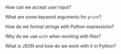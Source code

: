 
How can we accept user input?

What are some keyword arguments for `print`?

How do we format strings with Python expressions?

Why do we use `with` when working with files?

What is JSON and how do we work with it in Python?
